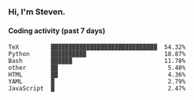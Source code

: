 ### Hi, I'm Steven.

#### Coding activity (past 7 days)
```
TeX         ▓▓▓▓▓▓▓▓▓▓▓▓▓▓▓▓▓▓▓▓▓▓▓▓▓▓▓▓▓▓  54.32%
Python      ▓▓▓▓▓▓▓▓▓▓                      18.87%
Bash        ▓▓▓▓▓▓                          11.78%
other       ▓▓                               5.40%
HTML        ▓▓                               4.36%
YAML        ▓                                2.79%
JavaScript  ▓                                2.47%
```
